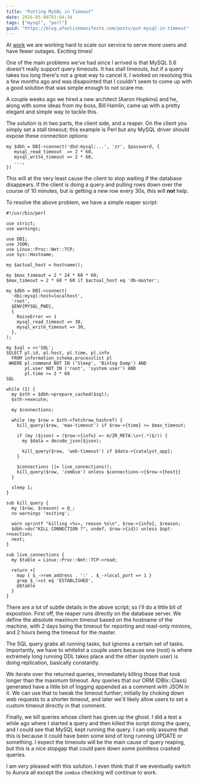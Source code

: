 ```yaml
---
title: "Putting MySQL in Timeout"
date: 2016-05-08T01:04:34
tags: ["mysql", "perl"]
guid: "https://blog.afoolishmanifesto.com/posts/put-mysql-in-timeout"
---
```

At [work](https://www.ziprecruiter.com) we are working hard to scale our service to serve more users and have
fewer outages.  Exciting times!

One of the main problems we've had since I arrived is that MySQL 5.6 doesn't
really support query timeouts.  It has stall timeouts, but if a query takes too
long there's not a great way to cancel it.  I worked on resolving this a few
months ago and was disapointed that I couldn't seem to come up with a good
solution that was simple enough to not scare me.

A couple weeks ago we hired a new architect (Aaron Hopkins) and he, along with
some ideas from my boss, Bill Hamlin, came up with a pretty elegant and simple
way to tackle this.

The solution is in two parts, the client side, and a reaper.  On the client you
simply set a stall timeout; this example is Perl but any MySQL driver should
expose these connection options:

```
my $dbh = DBI->connect('dbd:mysql:...', 'zr', $password, {
   mysql_read_timeout  => 2 * 60,
   mysql_write_timeout => 2 * 60,
   ...,
})
```

This will at the very least cause the client to stop waiting if the database
disappears.  If the client is doing a query and pulling rows down over the
course of 10 minutes, but is getting a new row every 30s, this will **not**
help.

To resolve the above problem, we have a simple reaper script:

```
#!/usr/bin/perl

use strict;
use warnings;

use DBI;
use JSON;
use Linux::Proc::Net::TCP;
use Sys::Hostname;

my $actual_host = hostname();

my $max_timeout = 2 * 24 * 60 * 60;
$max_timeout = 2 * 60 * 60 if $actual_host eq 'db-master';

my $dbh = DBI->connect(
  'dbi:mysql:host=localhost',
  'root',
  $ENV{MYSQL_PWD},
  {
    RaiseError => 1
    mysql_read_timeout => 30,
    mysql_write_timeout => 30,
  },
);

my $sql = <<'SQL';
SELECT pl.id, pl.host, pl.time, pl.info
  FROM information_schema.processlist pl
 WHERE pl.command NOT IN ('Sleep', 'Binlog Dump') AND
       pl.user NOT IN ('root', 'system user') AND
       pl.time >= 2 * 60
SQL

while (1) {
  my $sth = $dbh->prepare_cached($sql);
  $sth->execute;

  my $connections;

  while (my $row = $sth->fetchrow_hashref) {
    kill_query($row, 'max-timeout') if $row->{time} >= $max_timeout;

    if (my ($json) = ($row->{info} =~ m/ZR_META:\s+(.*)$/)) {
      my $data = decode_json($json);

      kill_query($row, 'web-timeout') if $data->{catalyst_app};
    }

    $connections ||= live_connections();
    kill_query($row, 'zombie') unless $connections->{$row->{host}}
  }

  sleep 1;
}

sub kill_query {
  my ($row, $reason) = @_;
  no warnings 'exiting';

  warn sprintf "killing «%s», reason %s\n", $row->{info}, $reason;
  $dbh->do("KILL CONNECTION ?", undef, $row->{id}) unless $opt->noaction;
  next;
}

sub live_connections {
  my $table = Linux::Proc::Net::TCP->read;

  return +{
    map { $_->rem_address . ':' . $_->local_port => 1 }
    grep $_->st eq 'ESTABLISHED',
    @$table
  }
}
```

There are a lot of subtle details in the above script; so I'll do a little bit
of exposition.  First off, the reaper runs directly on the database server.
We define the absolute maximum timeout based on the hostname of the machine,
with 2 days being the timeout for reporting and read-only minions, and 2 hours
being the timeout for the master.

The SQL query grabs all running tasks, but ignores a certain set of tasks.
Importantly, we have to whitelist a couple users because one (root) is where
extremely long running DDL takes place and the other (system user) is doing
replication, basically constantly.

We iterate over the returned queries, immediately killing those that took longer
than the maximum timeout.  Any queries that our ORM (DBIx::Class) generated have
a little bit of logging appended as a comment with JSON in it.  We can use that
to tweak the timeout further; initially by choking down web requests to a
shorter timeout, and later we'll likely allow users to set a custom timeout
directly in that comment.

Finally, we kill queries whose client has given up the ghost.  I did a test a
while ago where I started a query and then killed the script doing the query,
and I could see that MySQL kept running the query.  I can only assume that this
is because it could have been some kind of long running UPDATE or something.  I
expect the timeouts will be the main cause of query reaping, but this is a nice
stopgap that could pare down some pointless crashed queries.

I am very pleased with this solution.  I even think that if we eventually switch
to Aurora all except the `zombie` checking will continue to work.
